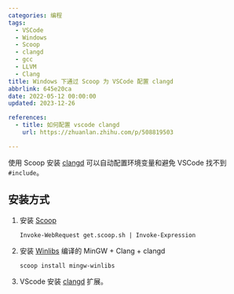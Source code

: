 ```yaml
---
categories: 编程
tags:
  - VSCode
  - Windows
  - Scoop
  - clangd
  - gcc
  - LLVM
  - Clang
title: Windows 下通过 Scoop 为 VSCode 配置 clangd
abbrlink: 645e20ca
date: 2022-05-12 00:00:00
updated: 2023-12-26

references:
  - title: 如何配置 vscode clangd
    url: https://zhuanlan.zhihu.com/p/508819503

---
```


使用 Scoop 安装 [clangd](https://clangd.llvm.org/) 可以自动配置环境变量和避免 VSCode 找不到 `#include`。

<!-- more -->

## 安装方式

1. 安装 [Scoop](https://scoop.sh/)

    ```shell
    Invoke-WebRequest get.scoop.sh | Invoke-Expression
    ```

1. 安装 [Winlibs](https://winlibs.com/) 编译的 MinGW + Clang + clangd

    ```shell
    scoop install mingw-winlibs
    ```

1. VScode 安装 [clangd](https://marketplace.visualstudio.com/items?itemName=llvm-vs-code-extensions.vscode-clangd) 扩展。

